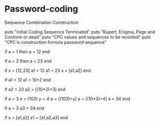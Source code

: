 # Password-coding
Sequence Combination Construction

puts "Initial Coding Sequence Terminated"
puts "Rupert, Enigma, Page and Conform or dead"
puts "CPC values and sequences to be revisited"
puts "CPC is construction formula password sequence"

if a = 1
then a = 12
end

if a = 2
then a = 23
end

if s = [12,23]
a1 = 12
a1 = 23
s = [a1,a2]
end

if a1 = 12
a1 = 10+2
end

if a2 = 23
a2 = [(10*2)+3]
end

if a = 3
a = (10*3)
y = 4
a = [(10*3)+y]
a = [(10*3)+4]
a = 34
end

if a = 3
a3 = 34
end

if s = [a1,a2]
s1 = [a1,a2,a3]
end


